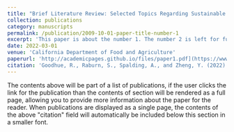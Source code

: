 ```yaml
---
title: "Brief Literature Review: Selected Topics Regarding Sustainable Agriculture and Economic Incentives"
collection: publications
category: manuscripts
permalink: /publication/2009-10-01-paper-title-number-1
excerpt: 'This paper is about the number 1. The number 2 is left for future work.'
date: 2022-03-01
venue: 'California Department of Food and Agriculture'
paperurl: 'http://academicpages.github.io/files/paper1.pdf](https://www.cdfa.ca.gov/oefi/opca/docs/sustainable_pest_management_literature_review.pdf'
citation: 'Goodhue, R., Raburn, S., Spalding, A., and Zheng, Y. (2022). &quot;Brief Literature Review: Selected Topics Regarding Sustainable Agriculture and Economic Incentives.&quot; <i>California Department of Food and Agriculture</i>.'
---
```


The contents above will be part of a list of publications, if the user clicks the link for the publication than the contents of section will be rendered as a full page, allowing you to provide more information about the paper for the reader. When publications are displayed as a single page, the contents of the above "citation" field will automatically be included below this section in a smaller font.
